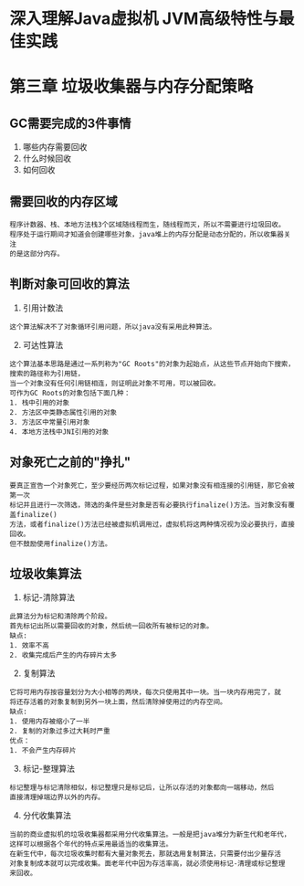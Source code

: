 # 深入理解Java虚拟机 JVM高级特性与最佳实践
# 第三章 垃圾收集器与内存分配策略
## GC需要完成的3件事情
1. 哪些内存需要回收
2. 什么时候回收
3. 如何回收
## 需要回收的内存区域
```
程序计数器、栈、本地方法栈3个区域随线程而生，随线程而灭，所以不需要进行垃圾回收。
程序处于运行期间才知道会创建哪些对象，java堆上的内存分配是动态分配的，所以收集器关注
的是这部分内存。
```
## 判断对象可回收的算法
1. 引用计数法
```
这个算法解决不了对象循环引用问题，所以java没有采用此种算法。
```
2. 可达性算法
```
这个算法基本思路是通过一系列称为"GC Roots"的对象为起始点，从这些节点开始向下搜索，搜索的路径称为引用链，
当一个对象没有任何引用链相连，则证明此对象不可用，可以被回收。
可作为GC Roots的对象包括下面几种：
1. 栈中引用的对象
2. 方法区中类静态属性引用的对象
3. 方法区中常量引用对象
4. 本地方法栈中JNI引用的对象
```
## 对象死亡之前的"挣扎"
```
要真正宣告一个对象死亡，至少要经历两次标记过程，如果对象没有相连接的引用链，那它会被第一次
标记并且进行一次筛选，筛选的条件是些对象是否有必要执行finalize()方法。当对象没有覆盖finalize()
方法，或者finalize()方法已经被虚拟机调用过，虚拟机将这两种情况视为没必要执行，直接回收。
但不鼓励使用finalize()方法。
```
## 垃圾收集算法
1. 标记-清除算法
```
此算法分为标记和清除两个阶段。
首先标记出所以需要回收的对象，然后统一回收所有被标记的对象。
缺点:
1. 效率不高
2. 收集完成后产生的内存碎片太多
```
2. 复制算法
```
它将可用内存按容量划分为大小相等的两块，每次只使用其中一块。当一块内存用完了，就
将还存活着的对象复制到另外一块上面，然后清除掉使用过的内存空间。
缺点:
1. 使用内存被缩小了一半
2. 复制的对象过多过大耗时严重
优点：
1. 不会产生内存碎片
```
3. 标记-整理算法
```
标记整理与标记清除相似，标记整理只是标记后，让所以存活的对象都向一端移动，然后
直接清理掉端边界以外的内存。
```
4. 分代收集算法
```
当前的商业虚拟机的垃圾收集器都采用分代收集算法。一般是把java堆分为新生代和老年代，
这样可以根据各个年代的特点采用最适当的收集算法。
在新生代中，每次垃圾收集时都有大量对象死去，那就选用复制算法，只需要付出少量存活
对象复制成本就可以完成收集。面老年代中因为存活率高，就必须使用标记-清理或标记整理
来回收。
```
